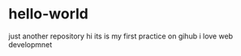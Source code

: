 # hello-world
just another repository 
hi its is my first practice on gihub i love web developmnet 
